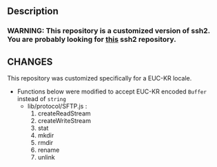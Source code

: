 ## Description
### WARNING: This repository is a customized version of ssh2. You are probably looking for [this](https://github.com/mscdex/ssh2) ssh2 repository.

## CHANGES
This repository was customized specifically for a EUC-KR locale.

- Functions below were modified to accept EUC-KR encoded ```Buffer``` instead of ```string```
  - lib/protocol/SFTP.js :
    1. createReadStream
    1. createWriteStream
    1. stat
    1. mkdir
    1. rmdir
    1. rename
    1. unlink
